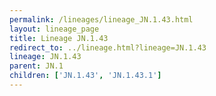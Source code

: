 ```yaml
---
permalink: /lineages/lineage_JN.1.43.html
layout: lineage_page
title: Lineage JN.1.43
redirect_to: ../lineage.html?lineage=JN.1.43
lineage: JN.1.43
parent: JN.1
children: ['JN.1.43', 'JN.1.43.1']
---
```

